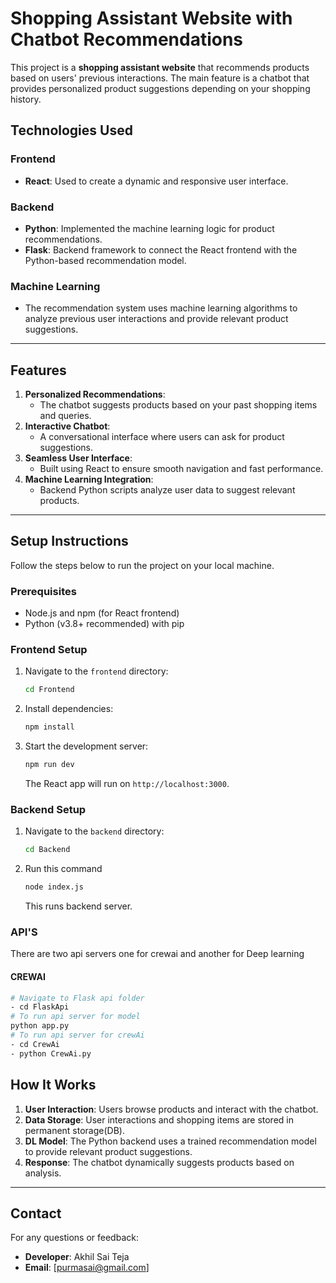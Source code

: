 # Shopping Assistant Website with Chatbot Recommendations

This project is a **shopping assistant website** that recommends products based on users' previous interactions. The main feature is a chatbot that provides personalized product suggestions depending on your shopping history.

## Technologies Used

### Frontend
- **React**: Used to create a dynamic and responsive user interface.

### Backend
- **Python**: Implemented the machine learning logic for product recommendations.
- **Flask**: Backend framework to connect the React frontend with the Python-based recommendation model.

### Machine Learning
- The recommendation system uses machine learning algorithms to analyze previous user interactions and provide relevant product suggestions.

---

## Features
1. **Personalized Recommendations**: 
   - The chatbot suggests products based on your past shopping items and queries.
2. **Interactive Chatbot**:
   - A conversational interface where users can ask for product suggestions.
3. **Seamless User Interface**:
   - Built using React to ensure smooth navigation and fast performance.
4. **Machine Learning Integration**:
   - Backend Python scripts analyze user data to suggest relevant products.

---

## Setup Instructions

Follow the steps below to run the project on your local machine.

### Prerequisites
- Node.js and npm (for React frontend)
- Python (v3.8+ recommended) with pip

### Frontend Setup
1. Navigate to the `frontend` directory:
   ```bash
   cd Frontend
   ```
2. Install dependencies:
   ```bash
   npm install
   ```
3. Start the development server:
   ```bash
   npm run dev
   ```
   The React app will run on `http://localhost:3000`.

### Backend Setup
1. Navigate to the `backend` directory:
   ```bash
   cd Backend
   ```
2. Run this command
   ```bash
   node index.js 
   ```
   This runs backend server.

### API'S
There are two api servers one for crewai and another for Deep learning 
#### CREWAI
```bash
# Navigate to Flask api folder
- cd FlaskApi
# To run api server for model 
python app.py
# To run api server for crewAi
- cd CrewAi
- python CrewAi.py
```

## How It Works
1. **User Interaction**: Users browse products and interact with the chatbot.
2. **Data Storage**: User interactions and shopping items are stored in permanent storage(DB).
3. **DL Model**: The Python backend uses a trained recommendation model to provide relevant product suggestions.
4. **Response**: The chatbot dynamically suggests products based on analysis.

---

## Contact
For any questions or feedback:
- **Developer**: Akhil Sai Teja
- **Email**: [purmasai@gmail.com]
